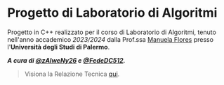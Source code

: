 # Progetto di Laboratorio di Algoritmi

Progetto in C++ realizzato per il corso di Laboratorio di Algoritmi, tenuto nell'anno accademico _2023/2024_ dalla Prof.ssa [Manuela Flores](https://www.unipa.it/persone/docenti/f/manuela.flores/?pagina=curriculum) presso l'**Università degli Studi di Palermo**.

_**A cura di [@zAlweNy26](https://github.com/zAlweNy26) e [@FedeDC512](https://github.com/FedeDC512).**_

> Visiona la Relazione Tecnica [qui](Relazione.md).
